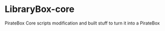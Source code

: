 LibraryBox-core
===============

PirateBox Core scripts modification and built stuff to turn it into a PirateBox
